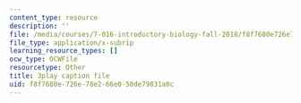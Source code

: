 ```yaml
---
content_type: resource
description: ''
file: /media/courses/7-016-introductory-biology-fall-2018/f8f7680e726e78e266e050de79831a0c_kVu37T6sB_E.srt
file_type: application/x-subrip
learning_resource_types: []
ocw_type: OCWFile
resourcetype: Other
title: 3play caption file
uid: f8f7680e-726e-78e2-66e0-50de79831a0c
---
```

